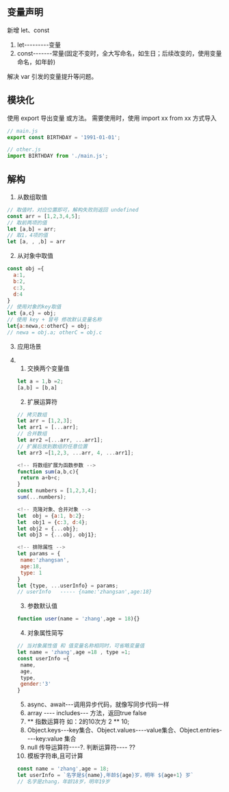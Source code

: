## 变量声明
新增 let、const  
1. let---------变量
2. const-------常量(固定不变时，全大写命名，如生日；后续改变的，使用变量命名，如年龄)
   
解决 var 引发的变量提升等问题。  

## 模块化
使用 export 导出变量 或方法。
需要使用时，使用 import xx from xx 方式导入

```js
// main.js
export const BIRTHDAY = '1991-01-01';

// other.js
import BIRTHDAY from './main.js';
```
## 解构
1. 从数组取值
```js
// 取值时，对应位置即可，解构失败则返回 undefined 
const arr = [1,2,3,4,5];
// 取前两项的值
let [a,b] = arr; 
// 取1，4项的值
let [a, , ,b] = arr
```
2. 从对象中取值
```js
const obj ={
  a:1,
  b:2,
  c:3,
  d:4
}
// 使用对象的key取值
let {a,c} = obj; 
// 使用 key + 冒号 修改默认变量名称
let{a:newa,c:otherC} = obj;
// newa = obj.a; otherC = obj.c
```
3. 应用场景
4. 
   1. 交换两个变量值
   ```js
   let a = 1,b =2;
   [a,b] = [b,a]
   ```

   2. 扩展运算符
   ```js
   // 拷贝数组
   let arr = [1,2,3];
   let arr1 = [...arr];
   // 合并数组
   let arr2 =[...arr, ...arr1];
   // 扩展后放到数组的任意位置
   let arr3 =[1,2,3, ...arr, 4, ...arr1];
   
   <!-- 将数组扩展为函数参数 -->
   function sum(a,b,c){
    return a+b+c;
   }
   const numbers = [1,2,3,4];
   sum(...numbers);

   <!-- 克隆对象、合并对象 -->
   let  obj = {a:1, b:2};
   let  obj1 = {c:3, d:4};
   let obj2 = {...obj};
   let obj3 = {...obj, obj1};
   
   <!-- 排除属性 -->
   let params = {
    name:'zhangsan',
    age:18,
    type: 1
   }
   let {type, ...userInfo} = params;
   // userInfo   ----- {name:'zhangsan',age:18}
   ```

   3. 参数默认值
   ```js
   function user(name = 'zhang',age = 18){}
   ```

   4. 对象属性简写
   ```js
   // 当对象属性值 和 值变量名称相同时，可省略变量值
   let name = 'zhang',age =18 , type =1;
   const userInfo ={
    name,
    age,
    type,
    gender:'3'
   }
   ```
   5. async、await---调用异步代码，就像写同步代码一样
   6. array ---- includes--- 方法，返回true false
   7. ** 指数运算符  如：2的10次方    2 ** 10;
   8. Object.keys---key集合、Object.values----value集合、Object.entries----key:value 集合
   9. null 传导运算符----?.   判断运算符---- ??
   10. 模板字符串,且可计算
   ```js
   const name = 'zhang',age = 18;
   let userInfo = `名字是${name},年龄${age}岁，明年 ${age+1} 岁`
   // 名字是zhang，年龄18岁，明年19岁
   ```


   


